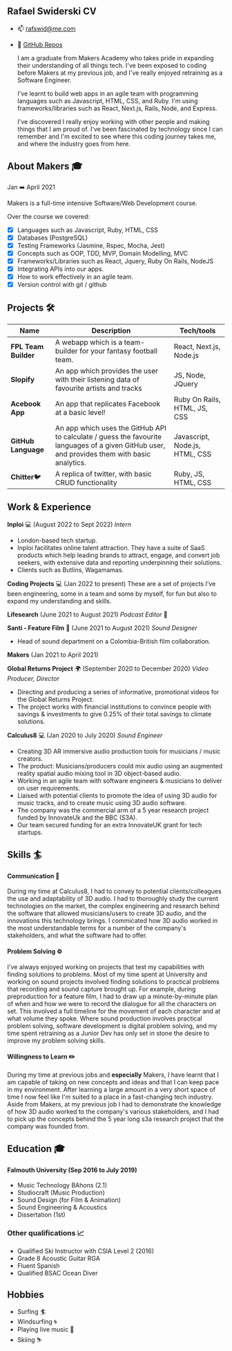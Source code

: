## Rafael Swiderski CV 

- :mailbox: rafswid@me.com
- :file_folder: [GitHub Repos](https://github.com/raf-swiderski?tab=repositories)

  I am a graduate from Makers Academy who takes pride in expanding their understanding of all things tech. I've been exposed to coding before Makers at my previous job, and I've really enjoyed retraining as a Software Engineer. 
  
  I've learnt to build web apps in an agile team with programming languages such as Javascript, HTML, CSS, and Ruby. I'm using frameworks/libraries such as React, Next.js, Rails, Node, and Express.
  
  I've discovered I really enjoy working with other people and making things that I am proud of. I've been fascinated by technology since I can remember and I'm excited to see where this coding journey takes me, and where the industry goes from here.
  
## About Makers :mortar_board:
Jan :arrow_right: April 2021 

Makers is a full-time intensive Software/Web Development course.

Over the course we covered:
- [x] Languages such as Javascript, Ruby, HTML, CSS
- [x] Databases (PostgreSQL)
- [x] Testing Frameworks (Jasmine, Rspec, Mocha, Jest)
- [x] Concepts such as OOP, TDD, MVP, Domain Modelling, MVC
- [x] Frameworks/Libraries such as React, Jquery, Ruby On Rails, NodeJS
- [x] Integrating APIs into our apps.
- [x] How to work effectively in an agile team.
- [x] Version control with git / github

## Projects :hammer_and_wrench:	

| Name                         | Description       | Tech/tools        |
| ---------------------------- | ----------------- | ----------------- |
| **FPL Team Builder**                 | A webapp which is a team-builder for your fantasy football team. | React, Next.js, Node.js |
| **Slopify** | An app which provides the user with their listening data of favourite artists and tracks| JS, Node, JQuery            |
| **Acebook App** | An app that replicates Facebook at a basic level!| Ruby On Rails, HTML, JS, CSS |
| **GitHub Language** | An app which uses the GitHub API to calculate / guess the favourite languages of a given GitHub user, and provides them with basic analytics. | Javascript, Node.js, HTML, CSS           |
| **Chitter**:bird: | A replica of twitter, with basic CRUD functionality | Ruby, JS, HTML, CSS            |


## Work & Experience

**Inploi** :computer: (August 2022 to Sept 2022)
_Intern_
- London-based tech startup.
- Inploi facilitates online talent attraction. They have a suite of SaaS products which help leading brands to attract, engage, and convert job seekers, with extensive data and reporting underpinning their solutions. 
- Clients such as Butlins, Wagamamas.

**Coding Projects** :computer: (Jan 2022 to present)
These are a set of projects I’ve been engineering, some in a team and some by myself, for fun but also to expand my understanding and skills.

**Lifesearch** (June 2021 to August 2021) 
_Podcast Editor_ :microphone:

**Santi - Feature Film** :movie_camera: (June 2021 to August 2021) 
_Sound Designer_
- Head of sound department on a Colombia-British film collaboration. 

**Makers** (Jan 2021 to April 2021)

**Global Returns Project** :earth_africa: (September 2020 to December 2020) 
_Video Producer, Director_
- Directing and producing a series of informative, promotional videos for the Global Returns Project.
- The project works with financial institutions to convince people with savings & investments to give 0.25% of their total savings to climate solutions. 

**Calculus8** :computer: (Jan 2020 to July 2020) 
_Sound Engineer_
- Creating 3D AR immersive audio production tools for musicians / music creators. 
- The product: Musicians/producers could mix audio using an augmented reality spatial audio mixing tool in 3D object-based audio.
- Working in an agile team with software engineers & musicians to deliver on user requirements.
- Liaised with potential clients to promote the idea of using 3D audio for music tracks, and to create music using 3D audio software.
- The company was the commercial arm of a 5 year research project funded by InnovateUk and the BBC (S3A).
- Our team secured funding for an extra InnovateUK grant for tech startups.
## Skills :surfer:

#### Communication :speech_balloon:

During my time at Calculus8, I had to convey to potential clients/colleagues the use and adaptability of 3D audio. I had to thoroughly study the current technologies on the market, the complex engineering and research behind the software that allowed musicians/users to create 3D audio, and the innovations this technology brings.
I commicated how 3D audio worked in the most understandable terms for a number of the company's stakeholders, and what the software had to offer.

#### Problem Solving :gear:

I've always enjoyed working on projects that test my capabilities with finding solutions to problems. Most of my time spent at University and working on sound projects involved finding solutions to practical problems that recording and sound capture brought up. For example, during preproduction for a feature film, I had to draw up a minute-by-minute plan of when and how we were to record the dialogue for all the characters on set. This involved a full timeline for the movement of each character and at what volume they spoke.
Where sound production involves practical problem solving, software development is digital problem solving, and my time spent retraining as a Junior Dev has only set in stone the desire to improve my problem solving skills. 

#### Willingness to Learn :pencil2:

During my time at previous jobs and **especially** Makers, I have learnt that I am capable of taking on new concepts and ideas and that I can keep pace in my environment. After learning a large amount in a very short space of time I now feel like I'm suited to a place in a fast-changing tech industry. Aside from Makers, at my previous job I had to demonstrate the knowledge of how 3D audio worked to the company's various stakeholders, and I had to pick up the concepts behind the 5 year long s3a research project that the company was founded from. 

## Education :mortar_board:

#### Falmouth University (Sep 2016 to July 2019) 

- Music Technology BAhons (2.1)
- Studiocraft (Music Production)
- Sound Design (for Film & Animation)
- Sound Engineering & Acoustics
- Dissertation (1st)

### Other qualifications :chart_with_upwards_trend:

- Qualified Ski Instructor with CSIA Level 2 (2016)
- Grade 8 Acoustic Guitar RGA
- Fluent Spanish
- Qualified BSAC Ocean Diver 

## Hobbies

- Surfing 🏄‍
- Windsurfing :cyclone:
- Playing live music :guitar:
- Skiing :skier:
